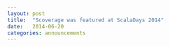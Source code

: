 ```yaml
---
layout: post
title:  "Scoverage was featured at ScalaDays 2014"
date:   2014-06-20
categories: announcements
---
```


<script async class="speakerdeck-embed" data-id="cafbe070d85e013190151630294e6fbc" data-ratio="1.77777777777778" src="//speakerdeck.com/assets/embed.js">
</script>
